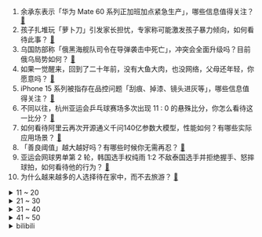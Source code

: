 1. 余承东表示「华为 Mate 60 系列正加班加点紧急生产」，哪些信息值得关注？ [:link:](https://www.zhihu.com/question/623679729)
2. 孩子扎堆玩「萝卜刀」引发家长担忧，专家称可能激发孩子暴力倾向，如何看待此事？ [:link:](https://www.zhihu.com/question/623689328)
3. 乌国防部称「俄黑海舰队司令在导弹袭击中死亡」，冲突会全面升级吗？目前俄乌局势如何？ [:link:](https://www.zhihu.com/question/623755808)
4. 如果一觉醒来，回到了二十年前，没有大鱼大肉，也没网络，父母还年轻，你愿意吗？ [:link:](https://www.zhihu.com/question/621090830)
5. iPhone 15 系列被指存在品控问题「刮痕、掉漆、镜头进灰等」，哪些信息值得关注？ [:link:](https://www.zhihu.com/question/623695451)
6. 不同以往，杭州亚运会乒乓球赛场多次出现 11 : 0 的悬殊比分，你怎么看待这一比分？ [:link:](https://www.zhihu.com/question/623680675)
7. 如何看待阿里云再次开源通义千问140亿参数大模型，性能如何？有哪些实际应用场景？ [:link:](https://www.zhihu.com/question/623689881)
8. 「善良阈值」越大越好吗？有哪些时候你无需再忍？ [:link:](https://www.zhihu.com/question/623675117)
9. 亚运会网球男单第 2 轮，韩国选手权纯雨 1:2 不敌泰国选手并拒绝握手、怒摔球拍，如何看待他的行为？ [:link:](https://www.zhihu.com/question/623692318)
10. 为什么越来越多的人选择待在家中，而不去旅游？ [:link:](https://www.zhihu.com/question/603608207)
<details>
<summary>11 ~ 20</summary>

11. 波粒二象性说明世界上真的有观察者吗？ [:link:](https://www.zhihu.com/question/546910106)
12. 国庆档电影《坚如磐石》《前任 4》《志愿军》《热血沸腾》《莫斯科行动》等，你最想看哪一部？为什么？ [:link:](https://www.zhihu.com/question/623646756)
13. 如果你一觉醒来，发现魂穿潘凤，立在大帐中央，韩馥正在向诸侯吹捧你，你会怎么办？ [:link:](https://www.zhihu.com/question/623378895)
14. 中国篮协称对陕西信达罚款 100 万，如何看待此事？ [:link:](https://www.zhihu.com/question/623561444)
15. 《英雄联盟》大虫子为什么没有人玩？ [:link:](https://www.zhihu.com/question/610160312)
16. 如何评价 9 月 25 日举行的华为秋季全场景新品发布会？ [:link:](https://www.zhihu.com/question/623675909)
17. 简历上的哪些内容，才是面试官眼中的干货？ [:link:](https://www.zhihu.com/question/622553904)
18. 中秋节无法回家，有哪些适合送给父母让生活更舒适的家电产品？ [:link:](https://www.zhihu.com/question/621500792)
19. 秋天怎么给皮肤补水比较好呢？ [:link:](https://www.zhihu.com/question/619690075)
20. 央视体育和CCTV5+ 频道历史首次转播电竞赛事，这对电竞行业意味着什么？ [:link:](https://www.zhihu.com/question/623676686)
</details>
<details>
<summary>21 ~ 30</summary>

21. 绘画中，你踩过最深的雷是什么？ [:link:](https://www.zhihu.com/question/621147224)
22. 有哪些我们从未见过的稀有图片？ [:link:](https://www.zhihu.com/question/532884537)
23. 三国演义中关羽感召黄忠归降但分封五虎上将时不屑与黄忠为伍是不是小说bug? [:link:](https://www.zhihu.com/question/620468215)
24. 家中老人去世，可自己却没有想象中的难过，这是没良心吗? [:link:](https://www.zhihu.com/question/620257787)
25. 如果给一个日式奇幻的主角设计一把圣剑，你们会给这把圣剑赋予什么功能？ [:link:](https://www.zhihu.com/question/622922570)
26. 像素武侠 RPG 游戏《逸剑风云决》上线 Steam，如何评价这款游戏？ [:link:](https://www.zhihu.com/question/621064172)
27. 放假回家和父母同住，天天都在听他们吵架，句句不提我，但句句都在点我，我该怎么办？ [:link:](https://www.zhihu.com/question/621684245)
28. 如何评价华为正式发布的 FreeBuds Pro 3 ？这款产品值得入手吗？ [:link:](https://www.zhihu.com/question/623647670)
29. 为什么一到秋天皮肤就过敏？ [:link:](https://www.zhihu.com/question/622920226)
30. 在有着奇葩福利的公司上班是种什么体验？ [:link:](https://www.zhihu.com/question/623659892)
</details>
<details>
<summary>31 ~ 40</summary>

31. 十一小长假你们怎么安排？是待在家里还是出去游玩？都是怎么安排的？ [:link:](https://www.zhihu.com/question/621894484)
32. 2023年中秋节有哪些适合送礼的礼盒？ [:link:](https://www.zhihu.com/question/619694412)
33. 假如85分钟后取消越位规则，对足球比赛有什么影响？ [:link:](https://www.zhihu.com/question/622939904)
34. 应届生是先「有份工作」还是坚持「找到理想工作」，结合今年就业环境该如何选择？ [:link:](https://www.zhihu.com/question/622550155)
35. 「两高一部」出台意见依法惩治网络暴力违法犯罪，有哪些信息值得关注？ [:link:](https://www.zhihu.com/question/623681208)
36. 我不优秀，父母感觉特别没面子，怎么办？ [:link:](https://www.zhihu.com/question/623090805)
37. 一万预算穷游十个城市现实吗？吃住行有什么建议吗？ [:link:](https://www.zhihu.com/question/622155521)
38. 你认为IDEA中对你帮助最大的一款插件是什么? [:link:](https://www.zhihu.com/question/391670848)
39. 如何评价华为发布智慧屏 V5 Pro？可以当 98 寸大手机玩？ [:link:](https://www.zhihu.com/question/623080398)
40. 如何用红糖、白糖、馒头这三种食材造句? [:link:](https://www.zhihu.com/question/623444997)
</details>
<details>
<summary>41 ~ 50</summary>

41. 如何看待有人说「年轻的好处就只是年轻」这一观点？你觉得年轻的好处除了年轻之外还有哪些？ [:link:](https://www.zhihu.com/question/623659889)
42. 广大职场人们，你在工作日和休息日都会选择哪些运动健身方式？ [:link:](https://www.zhihu.com/question/622740539)
43. 《无职转生》第二季第12集播出，你有何评价？ [:link:](https://www.zhihu.com/question/623608492)
44. 如何看待华为 Mate60 RS 非凡大师售价 11999 元起？有哪些亮点？ [:link:](https://www.zhihu.com/question/623564350)
45. 杭州亚运会王者荣耀项目半决赛，中国队击败泰国队晋级决赛，如何评价本场比赛？ [:link:](https://www.zhihu.com/question/623678428)
46. 为什么较为新式的编程语言通常采用先写名字再写类型的声明方式？ [:link:](https://www.zhihu.com/question/551736476)
47. 20 岁就开始抗衰老，真的有必要吗？ [:link:](https://www.zhihu.com/question/621033106)
48. 在过敏频发的季节，如何预防皮肤过敏烂脸？ [:link:](https://www.zhihu.com/question/622959663)
49. 淘宝陪你看亚运，对于本届亚运会你有哪些期待？赛场外的你有哪些运动热血时刻？ [:link:](https://www.zhihu.com/question/623173608)
50. 如何评价原神 4.2 角色立绘「不休独舞 · 芙宁娜」？你对她有什么想说的？ [:link:](https://www.zhihu.com/question/623702478)
</details><details>
<summary>bilibili</summary>

</details>